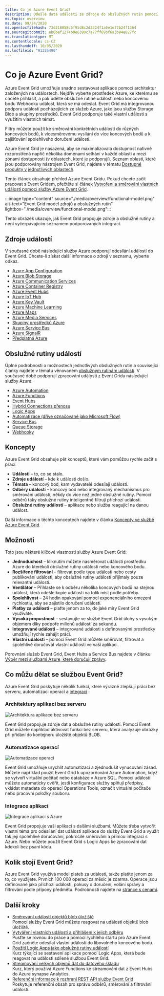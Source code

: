 ```yaml
---
title: Co je Azure Event Grid?
description: Odešle data události ze zdroje do obslužných rutin pomocí Azure Event Grid. Sestavujte aplikace založené na událostech a integrujte je se službami Azure.
ms.topic: overview
ms.date: 09/24/2020
ms.openlocfilehash: 73d218058c5f95d8c2d2324f1a0e1e77b24f1364
ms.sourcegitcommit: eb6bef1274b9e6390c7a77ff69bf6a3b94e827fc
ms.translationtype: MT
ms.contentlocale: cs-CZ
ms.lasthandoff: 10/05/2020
ms.locfileid: "91326490"
---
```

# <a name="what-is-azure-event-grid"></a>Co je Azure Event Grid?

Azure Event Grid umožňuje snadno sestavovat aplikace pomocí architektur založených na událostech. Nejdřív vyberte prostředek Azure, ke kterému se chcete přihlásit, a pak udělte obslužné rutině události nebo koncovému bodu Webhooku událost, která se má odeslat. Event Grid má integrovanou podporu událostí pocházejících ze služeb Azure, jako jsou služby Storage Blob a skupiny prostředků. Event Grid podporuje také vlastní události s využitím vlastních témat. 

Filtry můžete použít ke směrování konkrétních událostí do různých koncových bodů, k vícesměrovému vysílání do více koncových bodů a k zajišťování spolehlivého doručení událostí.

Azure Event Grid je nasazená, aby se maximalizovala dostupnost nativně rozprostřená napříč několika doménami selhání v každé oblasti a mezi zónami dostupnosti (v oblastech, které je podporují). Seznam oblastí, které jsou podporovány nástrojem Event Grid, najdete v tématu [Dostupné produkty v jednotlivých oblastech](https://azure.microsoft.com/global-infrastructure/services/?products=event-grid&regions=all).

Tento článek obsahuje přehled Azure Event Gridu. Pokud chcete začít pracovat s Event Gridem, přečtěte si článek [Vytvoření a směrování vlastních událostí pomocí služby Azure Event Grid](custom-event-quickstart.md). 

:::image type="content" source="./media/overview/functional-model.png" alt-text="Event Grid model zdrojů a obslužných rutin" lightbox="./media/overview/functional-model.png":::

Tento obrázek ukazuje, jak Event Grid propojuje zdroje a obslužné rutiny a není vyčerpávajícím seznamem podporovaných integrací.

## <a name="event-sources"></a>Zdroje událostí

V současné době následující služby Azure podporují odesílání událostí do Event Grid. Chcete-li získat další informace o zdroji v seznamu, vyberte odkaz.

- [Azure App Configuration](event-schema-app-configuration.md)
- [Azure Blob Storage](event-schema-blob-storage.md)
- [Azure Communication Services](event-schema-communication-services.md) 
- [Azure Container Registry](event-schema-container-registry.md)
- [Azure Event Hubs](event-schema-event-hubs.md)
- [Azure IoT Hub](event-schema-iot-hub.md)
- [Azure Key Vault](event-schema-key-vault.md)
- [Azure Machine Learning](event-schema-machine-learning.md)
- [Azure Maps](event-schema-azure-maps.md)
- [Azure Media Services](event-schema-media-services.md)
- [Skupiny prostředků Azure](event-schema-resource-groups.md)
- [Azure Service Bus](event-schema-service-bus.md)
- [Azure SignalR](event-schema-azure-signalr.md)
- [Předplatná Azure](event-schema-subscriptions.md)

## <a name="event-handlers"></a>Obslužné rutiny událostí

Úplné podrobnosti o možnostech jednotlivých obslužných rutin a související články najdete v tématu věnovaném [obslužným rutinám událostí](event-handlers.md). V současné době podporují zpracování událostí z Event Gridu následující služby Azure: 

* [Azure Automation](handler-webhooks.md#azure-automation)
* [Azure Functions](handler-functions.md)
* [Event Hubs](handler-event-hubs.md)
* [Hybrid Connections přenosu](handler-relay-hybrid-connections.md)
* [Logic Apps](handler-webhooks.md#logic-apps)
* [Automatizace (dříve označované jako Microsoft Flow)](https://preview.flow.microsoft.com/connectors/shared_azureeventgrid/azure-event-grid/)
* [Service Bus](handler-service-bus.md)
* [Queue Storage](handler-storage-queues.md)
* [Webhooky](handler-webhooks.md)

## <a name="concepts"></a>Koncepty

Azure Event Grid obsahuje pět konceptů, které vám pomůžou rychle začít s prací:

* **Události** – to, co se stalo.
* **Zdroje událostí** – kde k události došlo.
* **Témata** – koncový bod, kam vydavatelé odesílají události.
* **Odběry událostí** – koncový bod nebo integrovaný mechanismus pro směrování událostí, někdy do více než jedné obslužné rutiny. Pomocí odběrů taky obslužné rutiny inteligentně filtrují příchozí události.
* **Obslužné rutiny událostí** – aplikace nebo služba reagující na danou událost.

Další informace o těchto konceptech najdete v článku [Koncepty ve službě Azure Event Grid](concepts.md).

## <a name="capabilities"></a>Možnosti

Toto jsou některé klíčové vlastnosti služby Azure Event Grid:

* **Jednoduchost** – kliknutím můžete nasměrovat události prostředku Azure do kterékoli obslužné rutiny události nebo koncového bodu.
* **Rozšířené filtrování** – filtrovat podle typu události nebo cesty publikování události, aby obslužné rutiny událostí přijímaly pouze relevantní události.
* **Ventilátor** – Přihlaste se k odběru několika koncových bodů na stejnou událost, která odešle kopie události na tolik míst podle potřeby.
* **Spolehlivost** – 24 hodin opakování pomocí exponenciálního omezení rychlostiu, aby se zajistilo doručení událostí.
* **Platby za události** – plaťte jenom za to, do jaké míry Event Grid využíváte.
* **Vysoká propustnost** – sestavujte ve službě Event Grid úlohy s vysokým objemem díky podpoře milionů událostí za sekundu.
* **Integrované události** – integrované události s definovanými prostředky umožňují rychle zahájit práci.
* **Vlastní události** – pomocí Event Grid můžete směrovat, filtrovat a spolehlivě doručovat vlastní události ve vaší aplikaci.

Porovnání služeb Event Grid, Event Hubs a Service Bus najdete v článku [Výběr mezi službami Azure, které doručují zprávy](compare-messaging-services.md).

## <a name="what-can-i-do-with-event-grid"></a>Co můžu dělat se službou Event Grid?

Azure Event Grid poskytuje několik funkcí, které výrazně zlepšují práci bez serveru, automatizaci operací a [integraci](https://azure.com/integration) : 

### <a name="serverless-application-architectures"></a>Architektury aplikací bez serveru

![Architektura aplikace bez serveru](./media/overview/serverless_web_app.png)

Event Grid propojuje zdroje dat a obslužné rutiny událostí. Pomocí Event Grid můžete například aktivovat funkci bez serveru, která analyzuje obrázky při přidání do kontejneru úložiště objektů BLOB. 

### <a name="ops-automation"></a>Automatizace operací

![Automatizace operací](./media/overview/Ops_automation.png)

Event Grid umožňuje urychlit automatizaci a zjednodušit vynucování zásad. Můžete například použít Event Grid k upozorňování Azure Automation, když se vytvoří virtuální počítač nebo databáze v Azure SQL. Pomocí událostí můžete automaticky ověřit, jestli konfigurace služby splňují předpisy, vkládat metadata do operací Operations Tools, označit virtuální počítače nebo pracovní položky souboru.

### <a name="application-integration"></a>Integrace aplikací

![Integrace aplikací s Azure](./media/overview/app_integration.png)

Event Grid propojuje vaši aplikaci s dalšími službami. Můžete třeba vytvořit vlastní téma pro odesílání dat událostí aplikace do služby Event Grid a využít tak její spolehlivé doručování, pokročilé směrování a přímou integraci s Azure. Nebo můžete použít Event Grid s Logic Apps ke zpracování dat kdekoli bez psaní kódu. 

## <a name="how-much-does-event-grid-cost"></a>Kolik stojí Event Grid?

Azure Event Grid využívá model plateb za události, takže platíte jenom za to, co využijete. Prvních 100 000 operací za měsíc je zdarma. Operace jsou definované jako příchozí události, pokusy o doručení, volání správy a filtrování podle přípony předmětu. Podrobnosti najdete na [stránce s cenami](https://azure.microsoft.com/pricing/details/event-grid/).

## <a name="next-steps"></a>Další kroky

* [Směrování událostí objektů blob úložiště](../storage/blobs/storage-blob-event-quickstart.md?toc=%2fazure%2fevent-grid%2ftoc.json)  
  Pomocí služby Event Grid můžete reagovat na události objektů blob úložiště.
* [Vytváření vlastních událostí a přihlášení k jejich odběru](custom-event-quickstart.md)  
  Pusťte se rovnou do práce a pomocí rychlého startu pro Azure Event Grid začněte odesílat vlastní události do libovolného koncového bodu.
* [Použití Logic Apps jako obslužné rutiny událostí](monitor-virtual-machine-changes-event-grid-logic-app.md)  
  Kurz týkající se sestavení aplikace pomocí Logic Apps, která bude reagovat na události sdílené službou Event Grid.
* [Streamování velkých objemů dat do datového skladu](event-grid-event-hubs-integration.md)  
  Kurz, který používá Azure Functions ke streamování dat z Event Hubs do Azure synapse Analytics.
* [Referenční informace k rozhraní REST API služby Event Grid](/rest/api/eventgrid)  
  Poskytuje referenční obsah pro správu odběrů, směrování a filtrování událostí.
